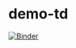 # demo-td
[![Binder](https://mybinder.org/badge_logo.svg)](https://mybinder.org/v2/gh/qihongl/demo-td/master)
